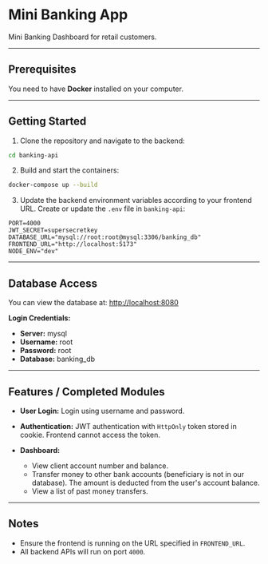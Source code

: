 # Mini Banking App

Mini Banking Dashboard for retail customers.

---

## Prerequisites

You need to have **Docker** installed on your computer.

---

## Getting Started

1. Clone the repository and navigate to the backend:

```bash
cd banking-api
```

2. Build and start the containers:

```bash
docker-compose up --build
```

3. Update the backend environment variables according to your frontend URL. Create or update the `.env` file in `banking-api`:

```env
PORT=4000
JWT_SECRET=supersecretkey
DATABASE_URL="mysql://root:root@mysql:3306/banking_db"
FRONTEND_URL="http://localhost:5173"
NODE_ENV="dev"
```

---

## Database Access

You can view the database at: [http://localhost:8080](http://localhost:8080)

**Login Credentials:**

* **Server:** mysql
* **Username:** root
* **Password:** root
* **Database:** banking\_db

---

## Features / Completed Modules

* **User Login:**
  Login using username and password.

* **Authentication:**
  JWT authentication with `HttpOnly` token stored in cookie. Frontend cannot access the token.

* **Dashboard:**

  * View client account number and balance.
  * Transfer money to other bank accounts (beneficiary is not in our database). The amount is deducted from the user's account balance.
  * View a list of past money transfers.

---

## Notes

* Ensure the frontend is running on the URL specified in `FRONTEND_URL`.
* All backend APIs will run on port `4000`.
